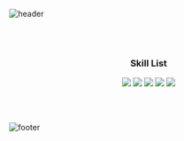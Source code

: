 
![header](https://capsule-render.vercel.app/api?&height=200&fontAlignY=40&text=WoosungKim&animation=twinkling&fontSize=80&color=fbceb1&fontColor=f89b00)

<br>
<br>

<h3 align="center">Skill List</h3>
<p align="center">
  <a href="https://github.com/woosungkim0123/PythonStudy"><img src="https://img.shields.io/badge/Python-3766AB?style=flat-square&logo=Python&logoColor=white"/></a>
  <a href="https://github.com/woosungkim0123/tensorflow_study"><img src="https://img.shields.io/badge/TensorFlow-important?style=flat-square&logo=TensorFlow&logoColor=white"/></a> 
  <a href="https://github.com/woosungkim0123/javascript_study"><img src="https://img.shields.io/badge/Javascript-yellow?style=flat-square&logo=Javascript&logoColor=white"/></a> 
  <a href="https://github.com/woosungkim0123/React-Project"><img src="https://img.shields.io/badge/React-ff69b4?style=flat-square&logo=React&logoColor=white"/></a> 
  <a href="https://github.com/woosungkim0123/daegu-ai-school"><img src="https://img.shields.io/badge/Css-blue?style=flat-square&logo=CSS3&logoColor=white"/></a> 
</p>

<br>
<br>



![footer](https://capsule-render.vercel.app/api?type=wave&color=fbceb1&height=200&section=footer&fontSize=90)
